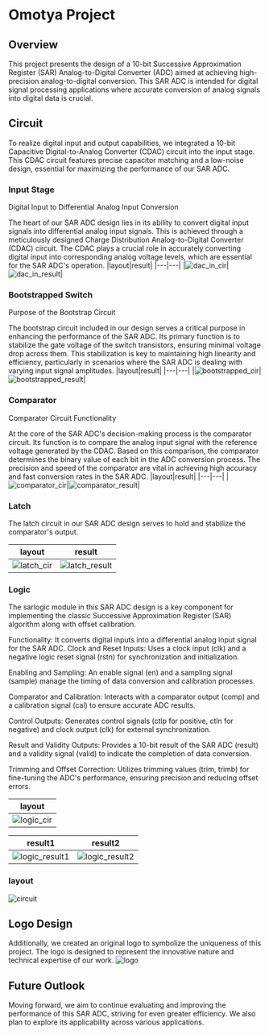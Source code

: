 # Omotya Project

## Overview
This project presents the design of a 10-bit Successive Approximation Register (SAR) Analog-to-Digital Converter (ADC) aimed at achieving high-precision analog-to-digital conversion. This SAR ADC is intended for digital signal processing applications where accurate conversion of analog signals into digital data is crucial.

## Circuit
To realize digital input and output capabilities, we integrated a 10-bit Capacitive Digital-to-Analog Converter (CDAC) circuit into the input stage. This CDAC circuit features precise capacitor matching and a low-noise design, essential for maximizing the performance of our SAR ADC.

### Input Stage
Digital Input to Differential Analog Input Conversion

The heart of our SAR ADC design lies in its ability to convert digital input signals into differential analog input signals. This is achieved through a meticulously designed Charge Distribution Analog-to-Digital Converter (CDAC) circuit. The CDAC plays a crucial role in accurately converting digital input into corresponding analog voltage levels, which are essential for the SAR ADC's operation.
|layout|result|
|---|---|
|![dac_in_cir](./png/dac_in_cir.png "dac_in_cir")|![dac_in_result](./png/dac_in.png "dac_in_result")|

### Bootstrapped Switch
Purpose of the Bootstrap Circuit

The bootstrap circuit included in our design serves a critical purpose in enhancing the performance of the SAR ADC. Its primary function is to stabilize the gate voltage of the switch transistors, ensuring minimal voltage drop across them. This stabilization is key to maintaining high linearity and efficiency, particularly in scenarios where the SAR ADC is dealing with varying input signal amplitudes.
|layout|result|
|---|---|
|![bootstrapped_cir](./png/bootstrapped_switch_cir.png "bootstrapped_cir")|![bootstrapped_result](./png/bootstrapped_switch.png "bootstrapped_result")|

### Comparator
Comparator Circuit Functionality

At the core of the SAR ADC's decision-making process is the comparator circuit. Its function is to compare the analog input signal with the reference voltage generated by the CDAC. Based on this comparison, the comparator determines the binary value of each bit in the ADC conversion process. The precision and speed of the comparator are vital in achieving high accuracy and fast conversion rates in the SAR ADC.
|layout|result|
|---|---|
|![comparator_cir](./png/comparator_cir.png "comparator_cir")|![comparator_result](./png/comparator.png "comparator_result")|

### Latch

The latch circuit in our SAR ADC design serves to hold and stabilize the comparator's output. 

|layout|result|
|---|---|
|![latch_cir](./png/latch_cir.png "latch_cir")|![latch_result](./png/latch.png "latch_result")|

### Logic

The sarlogic module in this SAR ADC design is a key component for implementing the classic Successive Approximation Register (SAR) algorithm along with offset calibration.

Functionality: It converts digital inputs into a differential analog input signal for the SAR ADC.
Clock and Reset Inputs: Uses a clock input (clk) and a negative logic reset signal (rstn) for synchronization and initialization.

Enabling and Sampling: An enable signal (en) and a sampling signal (sample) manage the timing of data conversion and calibration processes.

Comparator and Calibration: Interacts with a comparator output (comp) and a calibration signal (cal) to ensure accurate ADC results.

Control Outputs: Generates control signals (ctlp for positive, ctln for negative) and clock output (clk) for external synchronization.

Result and Validity Outputs: Provides a 10-bit result of the SAR ADC (result) and a validity signal (valid) to indicate the completion of data conversion.

Trimming and Offset Correction: Utilizes trimming values (trim, trimb) for fine-tuning the ADC's performance, ensuring precision and reducing offset errors.

|layout|
|---|
|![logic_cir](./png/sarlogic_cir.png "logic_cir")|

|result1|result2|
|---|---|
|![logic_result1](./png/sarlogic1.png "logic_result1")|![logic_result2](./png/sarlogic2.png "logic_result2")|

### layout
![circuit](./png/circuit.png "circuit")

## Logo Design
Additionally, we created an original logo to symbolize the uniqueness of this project. The logo is designed to represent the innovative nature and technical expertise of our work.
![logo](./png/logo.png "logo")

## Future Outlook
Moving forward, we aim to continue evaluating and improving the performance of this SAR ADC, striving for even greater efficiency. We also plan to explore its applicability across various applications.